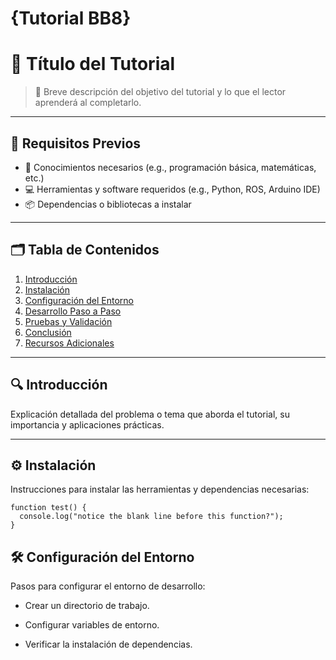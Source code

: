 # {Tutorial BB8}

# 📘 Título del Tutorial

> 🧭 Breve descripción del objetivo del tutorial y lo que el lector aprenderá al completarlo.

---

## 🧰 Requisitos Previos

- 🧠 Conocimientos necesarios (e.g., programación básica, matemáticas, etc.)
- 💻 Herramientas y software requeridos (e.g., Python, ROS, Arduino IDE)
- 📦 Dependencias o bibliotecas a instalar

---

## 🗂️ Tabla de Contenidos

1. [Introducción](#introducción)
2. [Instalación](#instalación)
3. [Configuración del Entorno](#configuración-del-entorno)
4. [Desarrollo Paso a Paso](#desarrollo-paso-a-paso)
5. [Pruebas y Validación](#pruebas-y-validación)
6. [Conclusión](#conclusión)
7. [Recursos Adicionales](#recursos-adicionales)

---

## 🔍 Introducción

Explicación detallada del problema o tema que aborda el tutorial, su importancia y aplicaciones prácticas.

---

## ⚙️ Instalación

Instrucciones para instalar las herramientas y dependencias necesarias:

```
function test() {
  console.log("notice the blank line before this function?");
}
```

## 🛠️ Configuración del Entorno

Pasos para configurar el entorno de desarrollo:

* Crear un directorio de trabajo.

* Configurar variables de entorno.

* Verificar la instalación de dependencias.